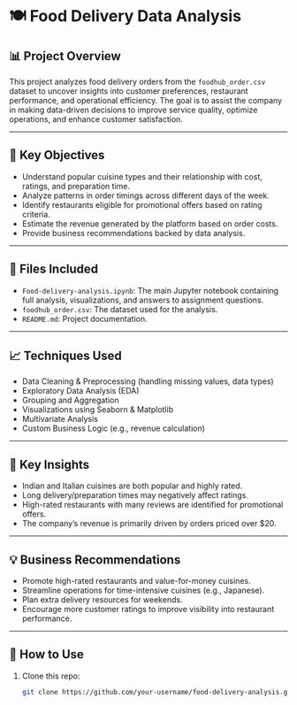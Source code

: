 # 🍽️ Food Delivery Data Analysis

## 📊 Project Overview

This project analyzes food delivery orders from the `foodhub_order.csv` dataset to uncover insights into customer preferences, restaurant performance, and operational efficiency. The goal is to assist the company in making data-driven decisions to improve service quality, optimize operations, and enhance customer satisfaction.

---

## 🧠 Key Objectives

- Understand popular cuisine types and their relationship with cost, ratings, and preparation time.
- Analyze patterns in order timings across different days of the week.
- Identify restaurants eligible for promotional offers based on rating criteria.
- Estimate the revenue generated by the platform based on order costs.
- Provide business recommendations backed by data analysis.

---

## 📂 Files Included

- `Food-delivery-analysis.ipynb`: The main Jupyter notebook containing full analysis, visualizations, and answers to assignment questions.
- `foodhub_order.csv`: The dataset used for the analysis.
- `README.md`: Project documentation.

---

## 📈 Techniques Used

- Data Cleaning & Preprocessing (handling missing values, data types)
- Exploratory Data Analysis (EDA)
- Grouping and Aggregation
- Visualizations using Seaborn & Matplotlib
- Multivariate Analysis
- Custom Business Logic (e.g., revenue calculation)

---

## 📌 Key Insights

- Indian and Italian cuisines are both popular and highly rated.
- Long delivery/preparation times may negatively affect ratings.
- High-rated restaurants with many reviews are identified for promotional offers.
- The company’s revenue is primarily driven by orders priced over $20.

---

## 💡 Business Recommendations

- Promote high-rated restaurants and value-for-money cuisines.
- Streamline operations for time-intensive cuisines (e.g., Japanese).
- Plan extra delivery resources for weekends.
- Encourage more customer ratings to improve visibility into restaurant performance.

---

## 🚀 How to Use

1. Clone this repo:
   ```bash
   git clone https://github.com/your-username/food-delivery-analysis.git
